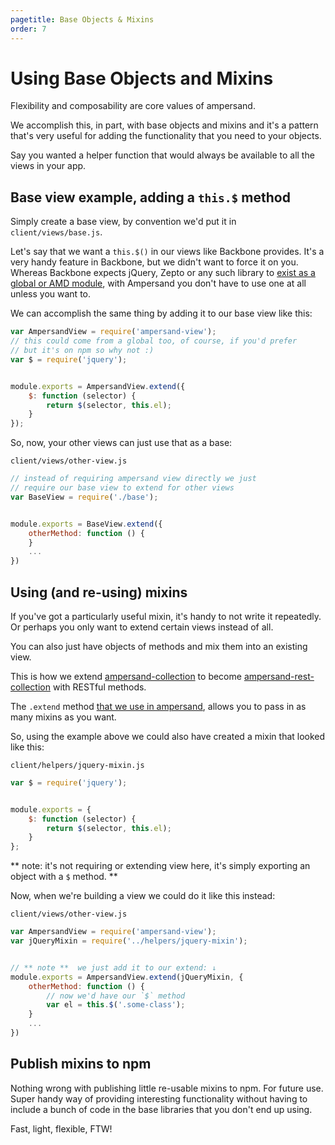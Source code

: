 ```yaml
---
pagetitle: Base Objects & Mixins
order: 7
---
```


# Using Base Objects and Mixins

Flexibility and composability are core values of ampersand.

We accomplish this, in part, with base objects and mixins and it's a pattern that's very useful for adding the functionality that you need to your objects.

Say you wanted a helper function that would always be available to all the views in your app. 


## Base view example, adding a `this.$` method

Simply create a base view, by convention we'd put it in `client/views/base.js`.

Let's say that we want a `this.$()` in our views like Backbone provides. It's a very handy feature in Backbone, but we didn't want to force it on you. Whereas Backbone expects jQuery, Zepto or any such library to [exist as a global or AMD module](https://github.com/jashkenas/backbone/blob/f210ef68f3d8cfc0676577fe347ababf0aab4497/backbone.js#L25), with Ampersand you don't have to use one at all unless you want to.

We can accomplish the same thing by adding it to our base view like this:

```js
var AmpersandView = require('ampersand-view');
// this could come from a global too, of course, if you'd prefer
// but it's on npm so why not :)
var $ = require('jquery'); 


module.exports = AmpersandView.extend({
    $: function (selector) {
        return $(selector, this.el);
    } 
});

```

So, now, your other views can just use that as a base:

`client/views/other-view.js`

```js
// instead of requiring ampersand view directly we just 
// require our base view to extend for other views
var BaseView = require('./base');


module.exports = BaseView.extend({
    otherMethod: function () {
    }
    ...
})
```

## Using (and re-using) mixins

If you've got a particularly useful mixin, it's handy to not write it repeatedly. Or perhaps you only want to extend certain views instead of all.

You can also just have objects of methods and mix them into an existing view. 

This is how we extend [ampersand-collection](http://ampersandjs.com/docs#ampersand-collection-api-reference) to become [ampersand-rest-collection](http://ampersandjs.com/docs#ampersand-rest-collection-api-reference) with RESTful methods.

The `.extend` method [that we use in ampersand](https://github.com/AmpersandJS/ampersand-class-extend), allows you to pass in as many mixins as you want.

So, using the example above we could also have created a mixin that looked like this:


`client/helpers/jquery-mixin.js`

```js
var $ = require('jquery');


module.exports = {
    $: function (selector) {
        return $(selector, this.el);
    }
};
```

** note: it's not requiring or extending view here, it's simply exporting an object with a `$` method. **

Now, when we're building a view we could do it like this instead:


`client/views/other-view.js`

```js
var AmpersandView = require('ampersand-view');
var jQueryMixin = require('../helpers/jquery-mixin');


// ** note **  we just add it to our extend: ↓
module.exports = AmpersandView.extend(jQueryMixin, {
    otherMethod: function () {
        // now we'd have our `$` method
        var el = this.$('.some-class');
    }
    ...
})
```

## Publish mixins to npm 

Nothing wrong with publishing little re-usable mixins to npm. For future use. Super handy way of providing interesting functionality without having to include a bunch of code in the base libraries that you don't end up using.

Fast, light, flexible, FTW!

